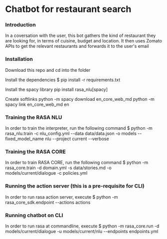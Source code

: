 # Chatbot for restaurant search

### Introduction

In a coversation with the user, this bot gathers the kind of restaurant they are looking for, in terms of cuisine, budget and location. It then uses Zomato APIs to get the relevant restaurants and forwards it to the user's email    

### Installation

Download this repo and cd into the folder

Install the dependencies
$ pip install -r requirements.txt

Install the spacy library
pip install rasa_nlu[spacy]

Create softlinks
python -m spacy download en_core_web_md
python -m spacy link en_core_web_md en

### Training the RASA  NLU

In order to train the interpreter, run the following command
$ python -m rasa_nlu.train -c nlu_config.yml --data data/data.json -o models --fixed_model_name nlu --project current --verbose

### Training the RASA CORE
In order to train RASA CORE, run the following command
$ python -m rasa_core.train -d domain.yml -s data/stories.md -o models/current/dialogue -c policies.yml

### Running the action server (this is a pre-requisite for CLI)

In order to run rasa action server, execute
$ python -m rasa_core_sdk.endpoint --actions actions

### Running chatbot on CLI
In order to run rasa at commandline, execute
$ python -m rasa_core.run -d models/current/dialogue -u models/current/nlu --endpoints endpoints.yml
